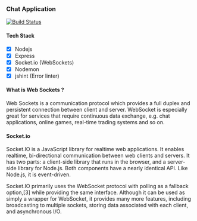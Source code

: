 ### Chat Application

[![Build Status](https://travis-ci.com/yatharth1706/chat-app-nodejs.svg?branch=master)](https://travis-ci.com/yatharth1706/chat-app-nodejs)

#### Tech Stack

* [x] Nodejs
* [x] Express
* [x] Socket.io (WebSockets)
* [x] Nodemon
* [x] jshint (Error linter)

#### What is Web Sockets ?

Web Sockets is a communication protocol which provides a full duplex and persistent connection between client and server. WebSocket is especially great for services that require continuous data exchange, e.g. chat applications, online games, real-time trading systems and so on.

#### Socket.io
Socket.IO is a JavaScript library for realtime web applications. It enables realtime, bi-directional communication between web clients and servers. It has two parts: a client-side library that runs in the browser, and a server-side library for Node.js. Both components have a nearly identical API. Like Node.js, it is event-driven.

Socket.IO primarily uses the WebSocket protocol with polling as a fallback option,[3] while providing the same interface. Although it can be used as simply a wrapper for WebSocket, it provides many more features, including broadcasting to multiple sockets, storing data associated with each client, and asynchronous I/O.


